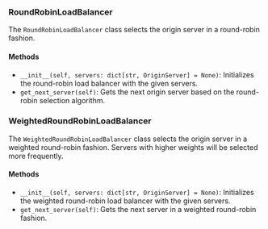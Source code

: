 ### RoundRobinLoadBalancer
The `RoundRobinLoadBalancer` class selects the origin server in a round-robin fashion.

#### Methods
- `__init__(self, servers: dict[str, OriginServer] = None)`: Initializes the round-robin load balancer with the given servers.
- `get_next_server(self)`: Gets the next origin server based on the round-robin selection algorithm.

### WeightedRoundRobinLoadBalancer
The `WeightedRoundRobinLoadBalancer` class selects the origin server in a weighted round-robin fashion. Servers with higher weights will be selected more frequently.

#### Methods
- `__init__(self, servers: dict[str, OriginServer] = None)`: Initializes the weighted round-robin load balancer with the given servers.
- `get_next_server(self)`: Gets the next server in a weighted round-robin fashion.